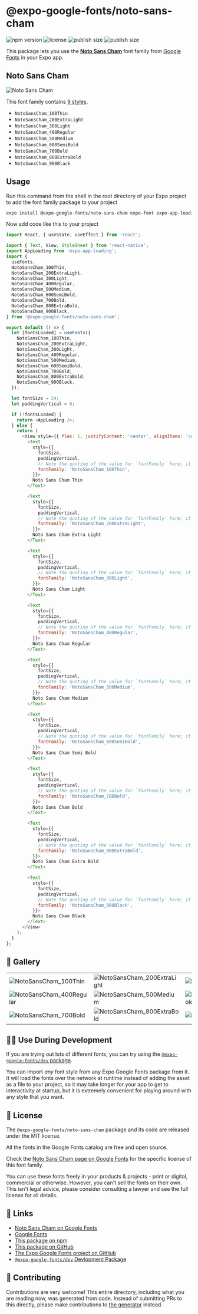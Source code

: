 # @expo-google-fonts/noto-sans-cham

![npm version](https://flat.badgen.net/npm/v/@expo-google-fonts/noto-sans-cham)
![license](https://flat.badgen.net/github/license/expo/google-fonts)
![publish size](https://flat.badgen.net/packagephobia/install/@expo-google-fonts/noto-sans-cham)
![publish size](https://flat.badgen.net/packagephobia/publish/@expo-google-fonts/noto-sans-cham)

This package lets you use the [**Noto Sans Cham**](https://fonts.google.com/specimen/Noto+Sans+Cham) font family from [Google Fonts](https://fonts.google.com/) in your Expo app.

## Noto Sans Cham

![Noto Sans Cham](./font-family.png)

This font family contains [9 styles](#-gallery).

- `NotoSansCham_100Thin`
- `NotoSansCham_200ExtraLight`
- `NotoSansCham_300Light`
- `NotoSansCham_400Regular`
- `NotoSansCham_500Medium`
- `NotoSansCham_600SemiBold`
- `NotoSansCham_700Bold`
- `NotoSansCham_800ExtraBold`
- `NotoSansCham_900Black`

## Usage

Run this command from the shell in the root directory of your Expo project to add the font family package to your project
```sh
expo install @expo-google-fonts/noto-sans-cham expo-font expo-app-loading
```

Now add code like this to your project
```js
import React, { useState, useEffect } from 'react';

import { Text, View, StyleSheet } from 'react-native';
import AppLoading from 'expo-app-loading';
import {
  useFonts,
  NotoSansCham_100Thin,
  NotoSansCham_200ExtraLight,
  NotoSansCham_300Light,
  NotoSansCham_400Regular,
  NotoSansCham_500Medium,
  NotoSansCham_600SemiBold,
  NotoSansCham_700Bold,
  NotoSansCham_800ExtraBold,
  NotoSansCham_900Black,
} from '@expo-google-fonts/noto-sans-cham';

export default () => {
  let [fontsLoaded] = useFonts({
    NotoSansCham_100Thin,
    NotoSansCham_200ExtraLight,
    NotoSansCham_300Light,
    NotoSansCham_400Regular,
    NotoSansCham_500Medium,
    NotoSansCham_600SemiBold,
    NotoSansCham_700Bold,
    NotoSansCham_800ExtraBold,
    NotoSansCham_900Black,
  });

  let fontSize = 24;
  let paddingVertical = 6;

  if (!fontsLoaded) {
    return <AppLoading />;
  } else {
    return (
      <View style={{ flex: 1, justifyContent: 'center', alignItems: 'center' }}>
        <Text
          style={{
            fontSize,
            paddingVertical,
            // Note the quoting of the value for `fontFamily` here; it expects a string!
            fontFamily: 'NotoSansCham_100Thin',
          }}>
          Noto Sans Cham Thin
        </Text>

        <Text
          style={{
            fontSize,
            paddingVertical,
            // Note the quoting of the value for `fontFamily` here; it expects a string!
            fontFamily: 'NotoSansCham_200ExtraLight',
          }}>
          Noto Sans Cham Extra Light
        </Text>

        <Text
          style={{
            fontSize,
            paddingVertical,
            // Note the quoting of the value for `fontFamily` here; it expects a string!
            fontFamily: 'NotoSansCham_300Light',
          }}>
          Noto Sans Cham Light
        </Text>

        <Text
          style={{
            fontSize,
            paddingVertical,
            // Note the quoting of the value for `fontFamily` here; it expects a string!
            fontFamily: 'NotoSansCham_400Regular',
          }}>
          Noto Sans Cham Regular
        </Text>

        <Text
          style={{
            fontSize,
            paddingVertical,
            // Note the quoting of the value for `fontFamily` here; it expects a string!
            fontFamily: 'NotoSansCham_500Medium',
          }}>
          Noto Sans Cham Medium
        </Text>

        <Text
          style={{
            fontSize,
            paddingVertical,
            // Note the quoting of the value for `fontFamily` here; it expects a string!
            fontFamily: 'NotoSansCham_600SemiBold',
          }}>
          Noto Sans Cham Semi Bold
        </Text>

        <Text
          style={{
            fontSize,
            paddingVertical,
            // Note the quoting of the value for `fontFamily` here; it expects a string!
            fontFamily: 'NotoSansCham_700Bold',
          }}>
          Noto Sans Cham Bold
        </Text>

        <Text
          style={{
            fontSize,
            paddingVertical,
            // Note the quoting of the value for `fontFamily` here; it expects a string!
            fontFamily: 'NotoSansCham_800ExtraBold',
          }}>
          Noto Sans Cham Extra Bold
        </Text>

        <Text
          style={{
            fontSize,
            paddingVertical,
            // Note the quoting of the value for `fontFamily` here; it expects a string!
            fontFamily: 'NotoSansCham_900Black',
          }}>
          Noto Sans Cham Black
        </Text>
      </View>
    );
  }
};

```

## 🔡 Gallery


||||
|-|-|-|
|![NotoSansCham_100Thin](./NotoSansCham_100Thin.ttf.png)|![NotoSansCham_200ExtraLight](./NotoSansCham_200ExtraLight.ttf.png)|![NotoSansCham_300Light](./NotoSansCham_300Light.ttf.png)||
|![NotoSansCham_400Regular](./NotoSansCham_400Regular.ttf.png)|![NotoSansCham_500Medium](./NotoSansCham_500Medium.ttf.png)|![NotoSansCham_600SemiBold](./NotoSansCham_600SemiBold.ttf.png)||
|![NotoSansCham_700Bold](./NotoSansCham_700Bold.ttf.png)|![NotoSansCham_800ExtraBold](./NotoSansCham_800ExtraBold.ttf.png)|![NotoSansCham_900Black](./NotoSansCham_900Black.ttf.png)||


## 👩‍💻 Use During Development

If you are trying out lots of different fonts, you can try using the [`@expo-google-fonts/dev` package](https://github.com/expo/google-fonts/tree/master/font-packages/dev#readme).

You can import *any* font style from any Expo Google Fonts package from it. It will load the fonts
over the network at runtime instead of adding the asset as a file to your project, so it may take longer
for your app to get to interactivity at startup, but it is extremely convenient
for playing around with any style that you want.

## 📖 License

The `@expo-google-fonts/noto-sans-cham` package and its code are released under the MIT license.

All the fonts in the Google Fonts catalog are free and open source.

Check the [Noto Sans Cham page on Google Fonts](https://fonts.google.com/specimen/Noto+Sans+Cham) for the specific license of this font family.

You can use these fonts freely in your products & projects - print or digital, commercial or otherwise. However, you can't sell the fonts on their own. This isn't legal advice, please consider consulting a lawyer and see the full license for all details.

## 🔗 Links

- [Noto Sans Cham on Google Fonts](https://fonts.google.com/specimen/Noto+Sans+Cham)
- [Google Fonts](https://fonts.google.com/)
- [This package on npm](https://www.npmjs.com/package/@expo-google-fonts/noto-sans-cham)
- [This package on GitHub](https://github.com/expo/google-fonts/tree/master/font-packages/noto-sans-cham)
- [The Expo Google Fonts project on GitHub](https://github.com/expo/google-fonts)
- [`@expo-google-fonts/dev` Devlopment Package](https://github.com/expo/google-fonts/tree/master/font-packages/dev)

## 🤝 Contributing

Contributions are very welcome! This entire directory, including what you are reading now, was generated from code. Instead of submitting PRs to this directly, please make contributions to [the generator](https://github.com/expo/google-fonts/tree/master/packages/generator) instead.
